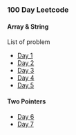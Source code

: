 ### 100 Day Leetcode
#### Array & String
List of problem
- [Day 1](day1/readme.md)
- [Day 2](day2/readme.md)
- [Day 3](Day3/readme.md)
- [Day 4]()
- [Day 5](Day5/Readme.md)
#### Two Pointers
- [Day 6](Day6/readme.md)
- [Day 7](Day7/readme.md)